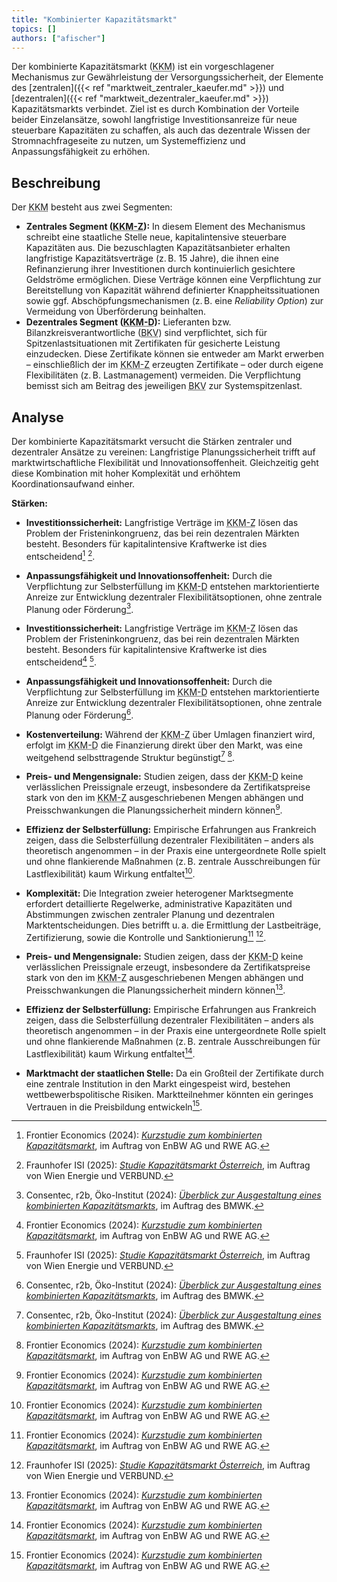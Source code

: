 ```yaml
---
title: "Kombinierter Kapazitätsmarkt"
topics: []
authors: ["afischer"]
---
```


Der kombinierte Kapazitätsmarkt (<abbr title="Kombinierter Kapazitätsmarkt">KKM</abbr>) ist ein vorgeschlagener
Mechanismus zur Gewährleistung der Versorgungssicherheit, der Elemente des
[zentralen]({{< ref "marktweit_zentraler_kaeufer.md" >}}) und
[dezentralen]({{< ref "marktweit_dezentraler_kaeufer.md" >}}) Kapazitätsmarkts verbindet.
Ziel ist es durch Kombination der Vorteile beider Einzelansätze, sowohl langfristige Investitionsanreize für neue
steuerbare Kapazitäten zu schaffen, als auch das dezentrale Wissen der Stromnachfrageseite zu nutzen, um Systemeffizienz
und Anpassungsfähigkeit zu erhöhen.

## Beschreibung

Der <abbr title="Kombinierte Kapazitätsmechanismus">KKM</abbr> besteht aus zwei Segmenten:

- **Zentrales Segment (<abbr title="Zentrales Segment des kombinierten Kapazitätsmarktes">KKM-Z</abbr>):** In diesem Element des Mechanismus schreibt eine staatliche Stelle neue, kapitalintensive steuerbare Kapazitäten aus. Die bezuschlagten Kapazitätsanbieter erhalten langfristige Kapazitätsverträge (z. B. 15 Jahre), die ihnen eine Refinanzierung ihrer Investitionen durch kontinuierlich gesichtere Geldströme ermöglichen. Diese Verträge können eine Verpflichtung zur Bereitstellung von Kapazität während definierter Knappheitssituationen sowie ggf. Abschöpfungsmechanismen (z. B. eine *Reliability Option*) zur Vermeidung von Überförderung beinhalten.
- **Dezentrales Segment (<abbr title="Dezentrales Segment des kombinierten Kapazitätsmarktes">KKM-D</abbr>):** Lieferanten bzw. Bilanzkreisverantwortliche (<abbr title="Lieferanten bzw. Bilanzkreisverantwortliche">BKV</abbr>) sind verpflichtet, sich für Spitzenlastsituationen mit Zertifikaten für gesicherte Leistung einzudecken. Diese Zertifikate können sie entweder am Markt erwerben – einschließlich der im <abbr title="Zentrales Segment des kombinierten Kapazitätsmarktes">KKM-Z</abbr> erzeugten Zertifikate – oder durch eigene Flexibilitäten (z. B. Lastmanagement) vermeiden. Die Verpflichtung bemisst sich am Beitrag des jeweiligen <abbr title="Lieferanten bzw. Bilanzkreisverantwortliche">BKV</abbr> zur Systemspitzenlast.

## Analyse

Der kombinierte Kapazitätsmarkt versucht die Stärken zentraler und dezentraler Ansätze zu vereinen: Langfristige Planungssicherheit trifft auf marktwirtschaftliche Flexibilität und Innovationsoffenheit. Gleichzeitig geht diese Kombination mit hoher Komplexität und erhöhtem Koordinationsaufwand einher.

**Stärken:**

- **Investitionssicherheit:** Langfristige Verträge im <abbr title="Zentrales Segment des kombinierten Kapazitätsmarktes">KKM-Z</abbr> lösen das Problem der Fristeninkongruenz, das bei rein dezentralen Märkten besteht. Besonders für kapitalintensive Kraftwerke ist dies entscheidend[^2] [^3].

- **Anpassungsfähigkeit und Innovationsoffenheit:** Durch die Verpflichtung zur Selbsterfüllung im <abbr title="Dezentrales Segment des kombinierten Kapazitätsmarktes">KKM-D</abbr> entstehen marktorientierte Anreize zur Entwicklung dezentraler Flexibilitätsoptionen, ohne zentrale Planung oder Förderung[^1].

- **Investitionssicherheit:** Langfristige Verträge im <abbr title="Zentrales Segment des kombinierten Kapazitätsmarktes">KKM-Z</abbr> lösen das Problem der Fristeninkongruenz, das bei rein dezentralen Märkten besteht. Besonders für kapitalintensive Kraftwerke ist dies entscheidend[^2] [^3].
- **Anpassungsfähigkeit und Innovationsoffenheit:** Durch die Verpflichtung zur Selbsterfüllung im <abbr title="Dezentrales Segment des kombinierten Kapazitätsmarktes">KKM-D</abbr> entstehen marktorientierte Anreize zur Entwicklung dezentraler Flexibilitätsoptionen, ohne zentrale Planung oder Förderung[^1].
- **Kostenverteilung:** Während der <abbr title="Zentrales Segment des kombinierten Kapazitätsmarktes">KKM-Z</abbr> über Umlagen finanziert wird, erfolgt im <abbr title="Dezentrales Segment des kombinierten Kapazitätsmarktes">KKM-D</abbr> die Finanzierung direkt über den Markt, was eine weitgehend selbsttragende Struktur begünstigt[^1] [^2].

- **Preis- und Mengensignale:** Studien zeigen, dass der <abbr title="Dezentrales Segment des kombinierten Kapazitätsmarktes">KKM-D</abbr> keine verlässlichen Preissignale erzeugt, insbesondere da Zertifikatspreise stark von den im <abbr title="Zentrales Segment des kombinierten Kapazitätsmarktes">KKM-Z</abbr> ausgeschriebenen Mengen abhängen und Preisschwankungen die Planungssicherheit mindern können[^2].

- **Effizienz der Selbsterfüllung:** Empirische Erfahrungen aus Frankreich zeigen, dass die Selbsterfüllung dezentraler Flexibilitäten – anders als theoretisch angenommen – in der Praxis eine untergeordnete Rolle spielt und ohne flankierende Maßnahmen (z. B. zentrale Ausschreibungen für Lastflexibilität) kaum Wirkung entfaltet[^2].

- **Komplexität:** Die Integration zweier heterogener Marktsegmente erfordert detaillierte Regelwerke, administrative Kapazitäten und Abstimmungen zwischen zentraler Planung und dezentralen Marktentscheidungen. Dies betrifft u. a. die Ermittlung der Lastbeiträge, Zertifizierung, sowie die Kontrolle und Sanktionierung[^2] [^3].
- **Preis- und Mengensignale:** Studien zeigen, dass der <abbr title="Dezentrales Segment des kombinierten Kapazitätsmarktes">KKM-D</abbr> keine verlässlichen Preissignale erzeugt, insbesondere da Zertifikatspreise stark von den im <abbr title="Zentrales Segment des kombinierten Kapazitätsmarktes">KKM-Z</abbr> ausgeschriebenen Mengen abhängen und Preisschwankungen die Planungssicherheit mindern können[^2].
- **Effizienz der Selbsterfüllung:** Empirische Erfahrungen aus Frankreich zeigen, dass die Selbsterfüllung dezentraler Flexibilitäten – anders als theoretisch angenommen – in der Praxis eine untergeordnete Rolle spielt und ohne flankierende Maßnahmen (z. B. zentrale Ausschreibungen für Lastflexibilität) kaum Wirkung entfaltet[^2].
- **Marktmacht der staatlichen Stelle:** Da ein Großteil der Zertifikate durch eine zentrale Institution in den Markt eingespeist wird, bestehen wettbewerbspolitische Risiken. Marktteilnehmer könnten ein geringes Vertrauen in die Preisbildung entwickeln[^2].

<!-- Fußnoten -->

[^1]: Consentec, r2b, Öko-Institut (2024): [*Überblick zur Ausgestaltung eines kombinierten Kapazitätsmarkts*](https://www.bmwk.de/Redaktion/DE/Downloads/klimaschutz/ag3-inputpapier-kombinierter-kapazitaetsmarkt-kkm.html), im Auftrag des BMWK.

[^2]: Frontier Economics (2024): [*Kurzstudie zum kombinierten Kapazitätsmarkt*](https://www.frontier-economics.com/media/hqiiv3hf/frontier-economcis-kurzstudie-zum-kombinierten-kapazitaetsmarkt-14-11-2024-stc.pdf), im Auftrag von EnBW AG und RWE AG.

[^3]: Fraunhofer ISI (2025): [*Studie Kapazitätsmarkt Österreich*](https://publica-rest.fraunhofer.de/server/api/core/bitstreams/3eb9e18c-f409-4d98-bc72-f593c28dafbe/content), im Auftrag von Wien Energie und VERBUND.
